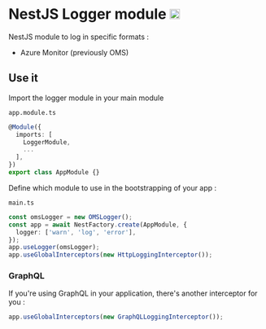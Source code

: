 <h1> 
NestJS Logger module
<img src="https://nestjs.com/img/logo-small.svg" height="20" alt="Nest Logo" />
</h1>

NestJS module to log in specific formats :

- Azure Monitor (previously OMS)

## Use it

Import the logger module in your main module

`app.module.ts`

```typescript
@Module({
  imports: [
    LoggerModule,
    ...
  ],
})
export class AppModule {}
```

Define which module to use in the bootstrapping of your app :

`main.ts`

```typescript
const omsLogger = new OMSLogger();
const app = await NestFactory.create(AppModule, {
  logger: ['warn', 'log', 'error'],
});
app.useLogger(omsLogger);
app.useGlobalInterceptors(new HttpLoggingInterceptor());
```

### GraphQL

If you're using GraphQL in your application, there's another interceptor for you :

```typescript
app.useGlobalInterceptors(new GraphQLLoggingInterceptor());
```
